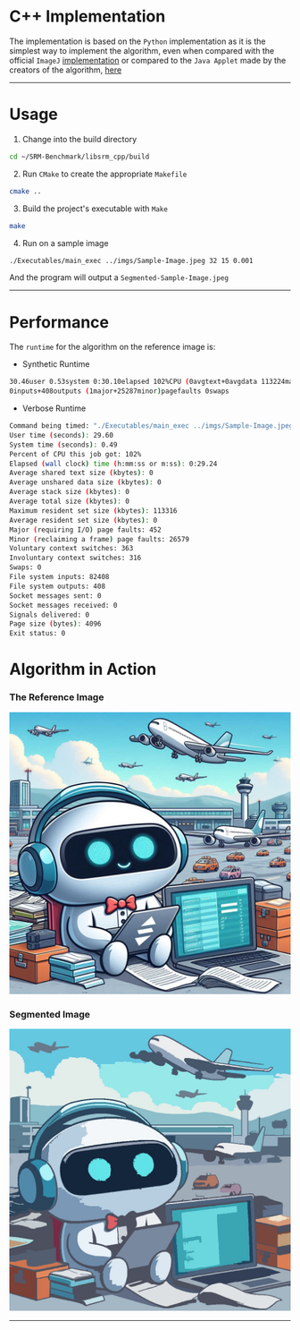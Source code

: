 # C++ Implementation

The implementation is based on the `Python` implementation as it is the simplest way to implement the algorithm,
even when compared with the official `ImageJ` [implementation](https://wsr.imagej.net/plugins/SRM_.java) or
compared to the `Java Applet` made by the creators of the algorithm, [here](https://www.lix.polytechnique.fr/~nielsen/Srmjava.java)

---

# Usage

1) Change into the build directory

```bash
cd ~/SRM-Benchmark/libsrm_cpp/build
```

2) Run `CMake` to create the appropriate `Makefile`

```bash
cmake ..
```

3) Build the project's executable with `Make`

```bash
make
```

4) Run on a sample image

```bash
./Executables/main_exec ../imgs/Sample-Image.jpeg 32 15 0.001
```

And the program will output a `Segmented-Sample-Image.jpeg`

---

# Performance

The `runtime` for the algorithm on the reference image is:

- Synthetic Runtime

```bash
30.46user 0.53system 0:30.10elapsed 102%CPU (0avgtext+0avgdata 113224maxresident)k
0inputs+408outputs (1major+25287minor)pagefaults 0swaps
```

- Verbose Runtime

```bash
Command being timed: "./Executables/main_exec ../imgs/Sample-Image.jpeg 32 15 0.001"
User time (seconds): 29.60
System time (seconds): 0.49
Percent of CPU this job got: 102%
Elapsed (wall clock) time (h:mm:ss or m:ss): 0:29.24
Average shared text size (kbytes): 0
Average unshared data size (kbytes): 0
Average stack size (kbytes): 0
Average total size (kbytes): 0
Maximum resident set size (kbytes): 113316
Average resident set size (kbytes): 0
Major (requiring I/O) page faults: 452
Minor (reclaiming a frame) page faults: 26579
Voluntary context switches: 363
Involuntary context switches: 316
Swaps: 0
File system inputs: 82408
File system outputs: 408
Socket messages sent: 0
Socket messages received: 0
Signals delivered: 0
Page size (bytes): 4096
Exit status: 0
```

# Algorithm in Action

### The Reference Image
![Reference-Image](../assets/images/reference-image.jpeg)


### Segmented Image
![Segmented-Image-C++](../assets/images/cpp-srm-output.jpeg)

---
